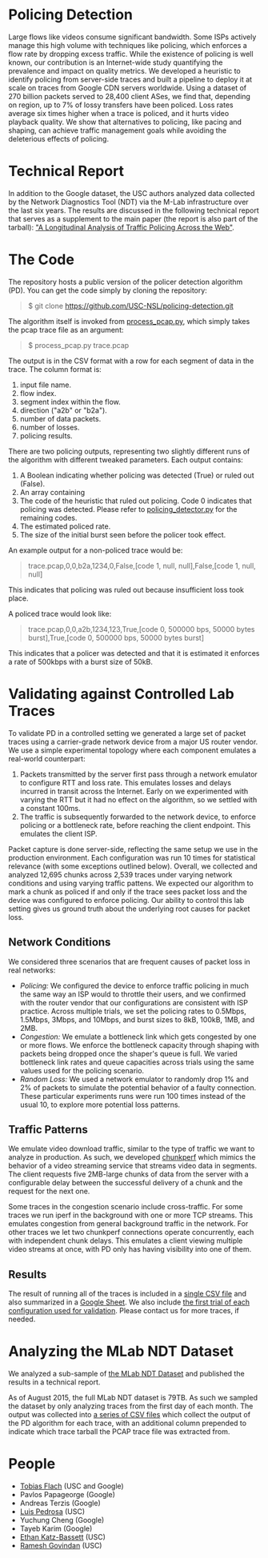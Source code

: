 # Policing Detection
Large flows like videos consume significant bandwidth. Some ISPs actively manage this high volume with techniques like policing, which enforces a flow rate by dropping excess traffic. While the existence of policing is well known, our contribution is an Internet-wide study quantifying the prevalence and impact on quality metrics. We developed a heuristic to identify policing from server-side traces and built a pipeline to deploy it at scale on traces from Google CDN servers worldwide. Using a dataset of 270 billion packets served to 28,400 client ASes, we find that, depending on region, up to 7% of lossy transfers have been policed. Loss rates average six times higher when a trace is policed, and it hurts video playback quality. We show that alternatives to policing, like pacing and shaping, can achieve traffic management goals while avoiding the deleterious effects of policing.

# Technical Report
In addition to the Google dataset, the USC authors analyzed data collected by
the Network Diagnostics Tool (NDT) via the M-Lab infrastructure over the last
six years. The results are discussed in the following technical report that
serves as a supplement to the main paper (the report is also part of the
tarball): ["A Longitudinal Analysis of Traffic Policing Across the Web"](https://goo.gl/yMXssC).

# The Code
The repository hosts a public version of the policer detection algorithm (PD). You can get the code simply by cloning the repository:
> $ git clone https://github.com/USC-NSL/policing-detection.git

The algorithm itself is invoked from [process_pcap.py](https://github.com/USC-NSL/policing-detection/blob/master/process_pcap.py), which simply takes the pcap trace file as an argument:
> $ process_pcap.py trace.pcap

The output is in the CSV format with a row for each segment of data in the trace. The column format is:

1. input file name.
1. flow index.
1. segment index within the flow.
1. direction ("a2b" or "b2a").
1. number of data packets.
1. number of losses.
1. policing results.

There are two policing outputs, representing two slightly different runs of the algorithm with different tweaked parameters. Each output contains:

1. A Boolean indicating whether policing was detected (True) or ruled out (False).
1. An array containing
  1. The code of the heuristic that ruled out policing. Code 0 indicates that policing was detected. Please refer to [policing_detector.py](https://github.com/USC-NSL/policing-detection/blob/master/policing_detector.py#L43) for the remaining codes.
  1. The estimated policed rate.
  1. The size of the initial burst seen before the policer took effect.

An example output for a non-policed trace would be:
> trace.pcap,0,0,b2a,1234,0,False,[code 1, null, null],False,[code 1, null, null]

This indicates that policing was ruled out because insufficient loss took place.

A policed trace would look like:
> trace.pcap,0,0,a2b,1234,123,True,[code 0, 500000 bps, 50000 bytes burst],True,[code 0, 500000 bps, 50000 bytes burst]

This indicates that a policer was detected and that it is estimated it enforces a rate of 500kbps with a burst size of 50kB.


# Validating against Controlled Lab Traces
To validate PD in a controlled setting we generated a large set of packet traces using a carrier-grade network device from a major US router vendor. We use a simple experimental topology where each component emulates a real-world counterpart:

1. Packets transmitted by the server first pass through a network emulator to configure RTT and loss rate. This emulates losses and delays incurred in transit across the Internet. Early on we experimented with varying the RTT but it had no effect on the algorithm, so we settled with a constant 100ms.
1. The traffic is subsequently forwarded to the network device, to enforce policing or a bottleneck rate, before reaching the client endpoint. This emulates the client ISP.

Packet capture is done server-side, reflecting the same setup we use in the production environment. Each configuration was run 10 times for statistical relevance (with some exceptions outlined below). Overall, we collected and analyzed 12,695 chunks across 2,539 traces under varying network conditions and using varying traffic pattens. We expected our algorithm to mark a chunk as policed if and only if the trace sees packet loss and the device was configured to enforce policing. Our ability to control this lab setting gives us ground truth about the underlying root causes for packet loss.

## Network Conditions
We considered three scenarios that are frequent causes of packet loss in real networks:
* *Policing:* We configured the device to enforce traffic policing in much the same way an ISP would to throttle their users, and we confirmed with the router vendor that our configurations are consistent with ISP practice. Across multiple trials, we set the policing rates to 0.5Mbps, 1.5Mbps, 3Mbps, and 10Mbps, and burst sizes to 8kB, 100kB, 1MB, and 2MB.
* *Congestion:* We emulate a bottleneck link which gets congested by one or more flows. We enforce the bottleneck capacity through shaping with packets being dropped once the shaper's queue is full. We varied bottleneck link rates and queue capacities across trials using the same values used for the policing scenario.
* *Random Loss:* We used a network emulator to randomly drop 1% and 2% of packets to simulate the potential behavior of a faulty connection. These particular experiments runs were run 100 times instead of the usual 10, to explore more potential loss patterns.

## Traffic Patterns
We emulate video download traffic, similar to the type of traffic we want to analyze in production. As such, we developed [chunkperf](https://github.com/USC-NSL/policing-detection/blob/master/chunkperf.cpp) which mimics the behavior of a video streaming service that streams video data in segments. The client requests five 2MB-large chunks of data from the server with a configurable delay between the successful delivery of a chunk and the request for the next one.

Some traces in the congestion scenario include cross-traffic. For some traces we run iperf in the background with one or more TCP streams. This emulates congestion from general background traffic in the network. For other traces we let two chunkperf connections operate concurrently, each with independent chunk delays. This  emulates a client viewing multiple video streams at once, with PD only has having visibility into one of them.

## Results
The result of running all of the traces is included in a [single CSV file](https://github.com/USC-NSL/policing-detection/blob/master/data/validation/validation.csv.gz) and also summarized in a [Google Sheet](https://docs.google.com/spreadsheets/d/1vYZhHzB-kJelho6ZtYLphuMUaa-0SdfzjViUDVTyKMQ/edit?usp=sharing). We also include [the first trial of each configuration used for validation](https://github.com/USC-NSL/policing-detection/blob/master/data/validation/). Please contact us for more traces, if needed.


# Analyzing the MLab NDT Dataset
We analyzed a sub-sample of [the MLab NDT Dataset](http://measurementlab.net/tools/ndt) and published the results in a technical report.

As of August 2015, the full MLab NDT dataset is 79TB. As such we sampled the dataset by only analyzing traces from the first day of each month. The output was collected into [a series of CSV files](https://github.com/USC-NSL/policing-detection/blob/master/data/ndt/) which collect the output of the PD algorithm for each trace, with an additional column prepended to indicate which trace tarball the PCAP trace file was extracted from.


# People
* [Tobias Flach](http://nsl.cs.usc.edu/~tobiasflach/) (USC and Google)
* Pavlos Papageorge (Google)
* Andreas Terzis (Google)
* [Luis Pedrosa](http://nsl.cs.usc.edu/~lpedrosa/) (USC)
* Yuchung Cheng (Google)
* Tayeb Karim (Google)
* [Ethan Katz-Bassett](http://www-bcf.usc.edu/~katzbass/) (USC)
* [Ramesh Govindan](http://sruti.usc.edu/) (USC)

